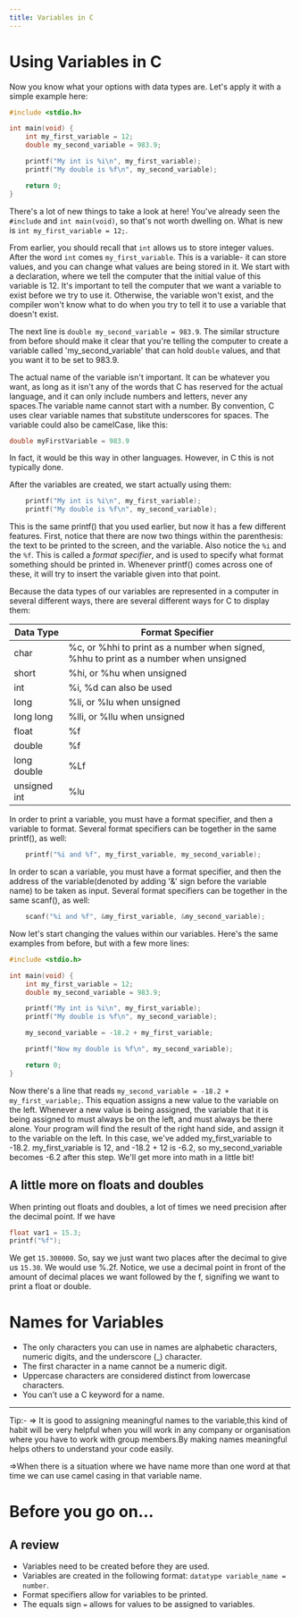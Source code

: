 ```yaml
---
title: Variables in C
---
```

# Using Variables in C
Now you know what your options with data types are. Let's apply it with a simple example here:

```C
#include <stdio.h>

int main(void) {
    int my_first_variable = 12;
    double my_second_variable = 983.9;

    printf("My int is %i\n", my_first_variable);
    printf("My double is %f\n", my_second_variable);

    return 0;
}
```

There's a lot of new things to take a look at here! You've already seen the `#include` and `int main(void)`, so that's not worth dwelling on. What is new is `int my_first_variable = 12;`.

From earlier, you should recall that `int` allows us to store integer values. After the word `int` comes `my_first_variable`. This is a variable- it can store values, and you can change what values are being stored in it. We start with a declaration, where we tell the computer that the initial value of this variable is 12. It's important to tell the computer that we want a variable to exist before we try to use it. Otherwise, the variable won't exist, and the compiler won't know what to do when you try to tell it to use a variable that doesn't exist.

The next line is `double my_second_variable = 983.9`. The similar structure from before should make it clear that you're telling the computer to create a variable called 'my_second_variable' that can hold `double` values, and that you want it to be set to 983.9.

The actual name of the variable isn't important. It can be whatever you want, as long as it isn't any of the words that C has reserved for the actual language, and it can only include numbers and letters, never any spaces.The variable name cannot start with a number. By convention, C uses clear variable names that substitute underscores for spaces. The variable could also be camelCase, like this:
```C
double myFirstVariable = 983.9
```
In fact, it would be this way in other languages. However, in C this is not typically done.

After the variables are created, we start actually using them:
```C
    printf("My int is %i\n", my_first_variable);
    printf("My double is %f\n", my_second_variable);
```

This is the same printf() that you used earlier, but now it has a few different features. First, notice that there are now two things within the parenthesis: the text to be printed to the screen, and the variable. Also notice the `%i` and the `%f`. This is called a *format specifier*, and is used to specify what format something should be printed in. Whenever printf() comes across one of these, it will try to insert the variable given into that point.

Because the data types of our variables are represented in a computer in several different ways, there are several different ways for C to display them:

Data Type       | Format Specifier
----------------|------------------
char            | %c, or %hhi to print as a number when signed, %hhu to print as a number when unsigned
short           | %hi, or %hu when unsigned
int             | %i, %d can also be used
long            | %li, or %lu when unsigned
long long       | %lli, or %llu when unsigned
float           | %f
double          | %f
long double     | %Lf
unsigned int    | %lu

In order to print a variable, you must have a format specifier, and then a variable to format. Several format specifiers can be together in the same printf(), as well:
```C
    printf("%i and %f", my_first_variable, my_second_variable);
```
In order to scan a variable, you must have a format specifier, and then the address of the  variable(denoted by adding '&' sign before the variable name) to be taken as input. Several format specifiers can be together in the same scanf(), as well:
```C
    scanf("%i and %f", &my_first_variable, &my_second_variable);
```

Now let's start changing the values within our variables. Here's the same examples from before, but with a few more lines:
```C
#include <stdio.h>

int main(void) {
    int my_first_variable = 12;
    double my_second_variable = 983.9;

    printf("My int is %i\n", my_first_variable);
    printf("My double is %f\n", my_second_variable);

    my_second_variable = -18.2 + my_first_variable;

    printf("Now my double is %f\n", my_second_variable);

    return 0;
}
```

Now there's a line that reads `my_second_variable = -18.2 + my_first_variable;`. This equation assigns a new value to the variable on the left. Whenever a new value is being assigned, the variable that it is being assigned to must always be on the left, and must always be there alone. Your program will find the result of the right hand side, and assign it to the variable on the left. In this case, we've added my_first_variable to -18.2. my_first_variable is 12, and -18.2 + 12 is -6.2, so my_second_variable becomes -6.2 after this step. We'll get more into math in a little bit!

## A little more on floats and doubles
When printing out floats and doubles, a lot of times we need precision after the decimal point. If we have 
```C
float var1 = 15.3;
printf("%f");
```
We get `15.300000`. So, say we just want two places after the decimal to give us `15.30`. We would use %.2f. Notice, we use a decimal point in front of the amount of decimal places we want followed by the f, signifing we want to print a float or double. 

# Names for Variables
* The only characters you can use in names are alphabetic characters, numeric digits, and
  the underscore (_) character.
* The first character in a name cannot be a numeric digit.
* Uppercase characters are considered distinct from lowercase characters.
* You can’t use a C keyword for a name.


-----------------------------------
Tip:- 
=> It is good to assigning meaningful names to the variable,this kind of habit will be very helpful when you will work in any company or organisation where you have to work with group members.By making names meaningful helps others to understand your code easily.

=>When there is a situation where we have name more than one word at that time we can use camel casing in that variable name.
# Before you go on...
## A review
* Variables need to be created before they are used.
* Variables are created in the following format: `datatype variable_name = number`.
* Format specifiers allow for variables to be printed.
* The equals sign `=` allows for values to be assigned to variables.
